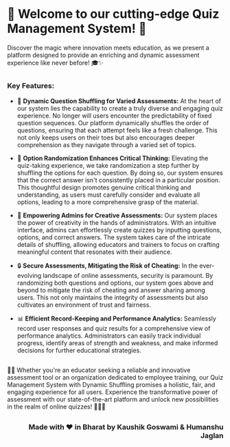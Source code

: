 # 🚀 **Welcome to our cutting-edge Quiz Management System! 🌟**

Discover the magic where innovation meets education, as we present a platform designed to provide an enriching and dynamic assessment experience like never before! 🎓✨

##
### **Key Features:**

<!-- mgiq mhvo jdcp saqn -->

- 🔄 **Dynamic Question Shuffling for Varied Assessments:** At the heart of our system lies the capability to create a truly diverse and engaging quiz experience. No longer will users encounter the predictability of fixed question sequences. Our platform dynamically shuffles the order of questions, ensuring that each attempt feels like a fresh challenge. This not only keeps users on their toes but also encourages deeper comprehension as they navigate through a varied set of topics.

- 🔀 **Option Randomization Enhances Critical Thinking:** Elevating the quiz-taking experience, we take randomization a step further by shuffling the options for each question. By doing so, our system ensures that the correct answer isn't consistently placed in a particular position. This thoughtful design promotes genuine critical thinking and understanding, as users must carefully consider and evaluate all options, leading to a more comprehensive grasp of the material.

- 🎨 **Empowering Admins for Creative Assessments:** Our system places the power of creativity in the hands of administrators. With an intuitive interface, admins can effortlessly create quizzes by inputting questions, options, and correct answers. The system takes care of the intricate details of shuffling, allowing educators and trainers to focus on crafting meaningful content that resonates with their audience.

- 🔒 **Secure Assessments, Mitigating the Risk of Cheating:** In the ever-evolving landscape of online assessments, security is paramount. By randomizing both questions and options, our system goes above and beyond to mitigate the risk of cheating and answer sharing among users. This not only maintains the integrity of assessments but also cultivates an environment of trust and fairness.

- 📊 **Efficient Record-Keeping and Performance Analytics:** Seamlessly record user responses and quiz results for a comprehensive view of performance analytics. Administrators can easily track individual progress, identify areas of strength and weakness, and make informed decisions for further educational strategies.


##

👩‍🏫 Whether you're an educator seeking a reliable and innovative assessment tool or an organization dedicated to employee training, our Quiz Management System with Dynamic Shuffling promises a holistic, fair, and engaging experience for all users. Experience the transformative power of assessment with our state-of-the-art platform and unlock new possibilities in the realm of online quizzes! 🚀🌐🧠

##
 <h3 align="right">Made with ❤ in Bharat by Kaushik Goswami & Humanshu Jaglan</h3>
        
